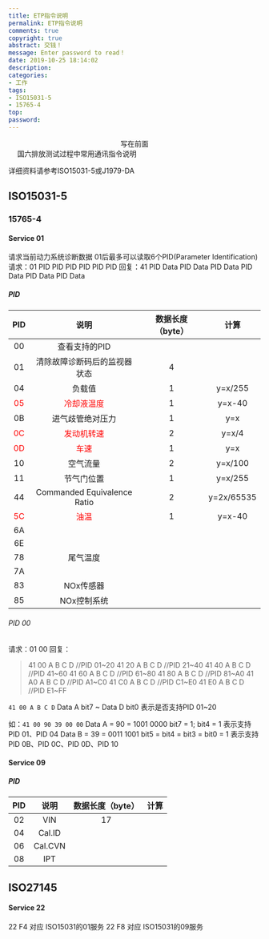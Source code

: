 ```yaml
---
title: ETP指令说明
permalink: ETP指令说明
comments: true
copyright: true
abstract: 交钱！
message: Enter password to read！
date: 2019-10-25 18:14:02
description:
categories:
- 工作
tags:
- ISO15031-5
- 15765-4
top:
password:
---
```

<center>写在前面</center>
&emsp; 国六排放测试过程中常用通讯指令说明

详细资料请参考ISO15031-5或J1979-DA
<!--more-->

## ISO15031-5
### 15765-4
#### Service 01
请求当前动力系统诊断数据
01后最多可以读取6个PID(Parameter Identification)
请求：01 PID PID PID PID PID PID
回复：41 PID Data PID Data PID Data PID Data PID Data PID Data
##### PID
|PID|说明|数据长度（byte）|计算|
|:-:|:-:|:-:|:-:|
|00 |查看支持的PID|   |   |
|01 |清除故障诊断码后的监视器状态|4 |   |
|04 |负载值  | 1  |y=x/255   |
|<font color="#FF0000"> 05  </font>    |<font color="#FF0000"> 冷却液温度  </font>|1 |y=x-40|
|0B |进气歧管绝对压力| 1  |y=x   |
|<font color="#FF0000"> 0C  </font>|<font color="#FF0000"> 发动机转速  </font> |2 |y=x/4 |
|<font color="#FF0000"> 0D  </font> |<font color="#FF0000"> 车速  </font> |1 |y=x |
|10 |空气流量  |2 |y=x/100 |
|11 |节气门位置|1 |y=x/255 |
|44  |Commanded Equivalence Ratio |2|y=2x/65535  |
|<font color="#FF0000"> 5C  </font>   |<font color="#FF0000"> 油温  </font>   | 1  |y=x-40|
|6A   |   |   |   |
|6E   |   |   |   |
|78   |尾气温度   |   |   |
|7A   |   |   |   |
|83   |NOx传感器   |   |   |
|85   |NOx控制系统   |   |   |

###### PID 00
请求：01 00
回复：
> 41 00 A B C D //PID 01\~20
41 20 A B C D //PID 21\~40
41 40 A B C D //PID 41\~60
41 60 A B C D //PID 61\~80
41 80 A B C D //PID 81\~A0
41 A0 A B C D //PID A1\~C0
41 C0 A B C D //PID C1\~E0
41 E0 A B C D //PID E1\~FF

`41 00 A B C D`
Data A bit7 ~ Data D bit0 表示是否支持PID 01~20

如：`41 00 90 39 00 00`
Data A = 90 = 1001 0000
bit7 = 1; bit4 = 1
表示支持 PID 01、PID 04
Data B = 39 = 0011 1001
bit5 = bit4 = bit3 = bit0 = 1
表示支持 PID 0B、PID 0C、PID 0D、PID 10

#### Service 09
##### PID
|PID|说明|数据长度（byte）|计算|
|:-:|:-:|:-:|:-:|
|02 |VIN|17 |   |
|04   |Cal.ID   |   |   |
|06   |Cal.CVN   |   |   |
|08   |IPT   |   |   |

## ISO27145
#### Service 22
22 F4 对应 ISO15031的01服务
22 F8 对应 ISO15031的09服务
